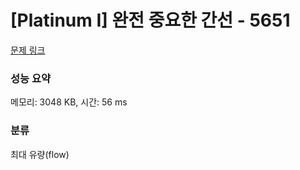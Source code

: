 # [Platinum I] 완전 중요한 간선 - 5651 

[문제 링크](https://www.acmicpc.net/problem/5651) 

### 성능 요약

메모리: 3048 KB, 시간: 56 ms

### 분류

최대 유량(flow)

